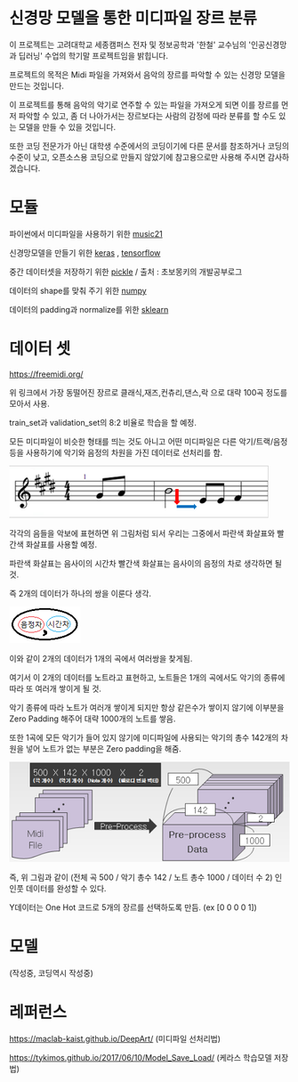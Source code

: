 # 신경망 모델을 통한 미디파일 장르 분류

이 프로젝트는 고려대학교 세종캠퍼스 전자 및 정보공학과 '한철' 교수님의 '인공신경망과 딥러닝' 수업의 학기말 프로젝트임을 밝힙니다.

프로젝트의 목적은 Midi 파일을 가져와서 음악의 장르를 파악할 수 있는 신경망 모델을 만드는 것입니다.

이 프로젝트를 통해 음악의 악기로 연주할 수 있는 파일을 가져오게 되면 이를 장르를 먼저 파악할 수 있고, 좀 더 나아가서는 장르보다는 사람의 감정에 따라 분류를 할 수도 있는 모델을 만들 수 있을 것입니다.

또한 코딩 전문가가 아닌 대학생 수준에서의 코딩이기에 다른 문서를 참조하거나 코딩의 수준이 낮고, 오픈소스용 코딩으로 만들지 않았기에 참고용으로만 사용해 주시면 감사하겠습니다.

# 모듈

파이썬에서 미디파일을 사용하기 위한 [music21](http://web.mit.edu/music21/)

신경망모델을 만들기 위한 [keras](https://keras.io/) , [tensorflow](https://github.com/tensorflow/tensorflow)

중간 데이터셋을 저장하기 위한 [pickle](https://wayhome25.github.io/cs/2017/04/04/cs-04/) / 출처 : 초보몽키의 개발공부로그

데이터의 shape를 맞춰 주기 위한 [numpy](https://github.com/numpy/numpy)

데이터의 padding과 normalize를 위한 [sklearn](https://github.com/scikit-learn/scikit-learn)

# 데이터 셋

https://freemidi.org/

위 링크에서 가장 동떨어진 장르로 클래식,재즈,컨츄리,댄스,락 으로 대략 100곡 정도를 모아서 사용.

train_set과 validation_set의 8:2 비율로 학습을 할 예정.

모든 미디파일이 비슷한 형태를 띄는 것도 아니고 어떤 미디파일은 다른 악기/트랙/음정등을 사용하기에 악기와 음정의 차원을 가진 데이터로 선처리를 함.

![설명용악보](/image/i_1.png)

각각의 음들을 악보에 표현하면 위 그림처럼 되서 우리는 그중에서 파란색 화살표와 빨간색 화살표를 사용할 예정.

파란색 화살표는 음사이의 시간차 빨간색 화살표는 음사이의 음정의 차로 생각하면 될 것.

즉 2개의 데이터가 하나의 쌍을 이룬다 생각.

![설명용그림1](/image/음차시차.png)

이와 같이 2개의 데이터가 1개의 곡에서 여러쌍을 찾게됨.

여기서 이 2개의 데이터를 노트라고 표현하고, 노트들은 1개의 곡에서도 악기의 종류에 따라 또 여러개 쌓이게 될 것.

악기 종류에 따라 노트가 여러개 쌓이게 되지만 항상 같은수가 쌓이지 않기에 이부분을 Zero Padding 해주어 대략 1000개의 노트를 쌓음.

또한 1곡에 모든 악기가 들어 있지 않기에 미디파일에 사용되는 악기의 총수 142개의 차원을 넣어 노트가 없는 부분은 Zero padding을 해줌.

![설명용그림2](/image/선치리.png)

즉, 위 그림과 같이 (전체 곡 500 / 악기 총수 142 / 노트 총수 1000 / 데이터 수 2) 인 인풋 데이터를 완성할 수 있다.

Y데이터는 One Hot 코드로 5개의 장르를 선택하도록 만듬. (ex [0 0 0 0 1])
# 모델

(작성중, 코딩역시 작성중)

# 레퍼런스

https://maclab-kaist.github.io/DeepArt/    (미디파일 선처리법)

https://tykimos.github.io/2017/06/10/Model_Save_Load/    (케라스 학습모델 저장법)
